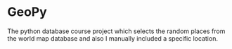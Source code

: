 # GeoPy
The python database course project which selects the random places from the world map database and also I manually included a specific location.
